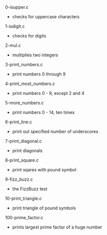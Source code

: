 0-isupper.c
* checks for uppercase characters

1-isdigit.c
* checks for digits

2-mul.c
* multiplies two integers

3-print_numbers.c
* print numbers 0 through 9

4-print_most_numbers.c
* print numbers 0 - 9, except 2 and 4

5-more_numbers.c
* print numbers 0 - 14, ten times

6-print_line.c
* print out specified number of underscores

7-print_diagonal.c
* print diagonals

8-print_square.c
* print sqares with pound symbol

9-fizz_buzz.c
* the FizzBuzz test

10-print_triangle.c
* print triangle of pound symbols

100-prime_factor.c
* prints largest prime factor of a huge number
